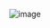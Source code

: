 ![image](https://user-images.githubusercontent.com/32426765/148909742-11ca2b37-9c7d-47a5-9c3f-9bd36598c859.png)
